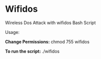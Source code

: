 # Wifidos

Wireless Dos Attack with wifidos Bash Script

Usage:

**Change Permissions:** chmod 755 wifidos

**To run the script:** ./wifidos

